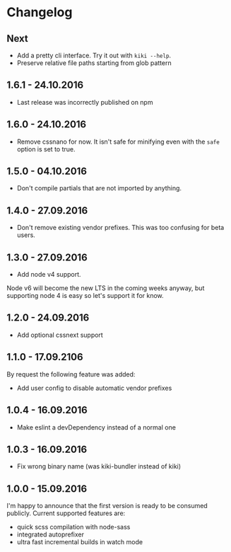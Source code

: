 # Changelog

## Next

- Add a pretty cli interface. Try it out with `kiki --help`.
- Preserve relative file paths starting from glob pattern

## 1.6.1 - 24.10.2016

- Last release was incorrectly published on npm

## 1.6.0 - 24.10.2016

- Remove cssnano for now. It isn't safe for minifying even with the `safe` option is set to true.

## 1.5.0 - 04.10.2016

- Don't compile partials that are not imported by anything.

## 1.4.0 - 27.09.2016

- Don't remove existing vendor prefixes. This was too confusing for beta users.

## 1.3.0 - 27.09.2016

- Add node v4 support.

Node v6 will become the new LTS in the coming weeks anyway, but supporting node 4 is easy
so let's support it for know.

## 1.2.0 - 24.09.2016

- Add optional cssnext support

## 1.1.0 - 17.09.2106

By request the following feature was added:

- Add user config to disable automatic vendor prefixes

## 1.0.4 - 16.09.2016

- Make eslint a devDependency instead of a normal one

## 1.0.3 - 16.09.2016

- Fix wrong binary name (was kiki-bundler instead of kiki)

## 1.0.0 - 15.09.2016

I'm happy to announce that the first version is ready to be consumed publicly. Current supported features are:

- quick scss compilation with node-sass
- integrated autoprefixer
- ultra fast incremental builds in watch mode
